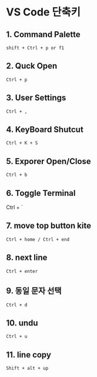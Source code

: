 # VS Code 단축키
## 1. Command Palette
    shift + Ctrl + p or f1
## 2. Quck Open
    Ctrl + p
## 3. User Settings
    Ctrl + ,
## 4. KeyBoard Shutcut
    Ctrl + K + S
## 5. Exporer Open/Close
    Ctrl + b
## 6. Toggle Terminal
 Ctrl + `
## 7. move top button kite
    Ctrl + home / Ctrl + end
## 8. next line
    Ctrl + enter
## 9. 동일 문자 선택
    Ctrl + d
## 10. undu
    Ctrl + u
## 11. line copy
    Shift + alt + up

